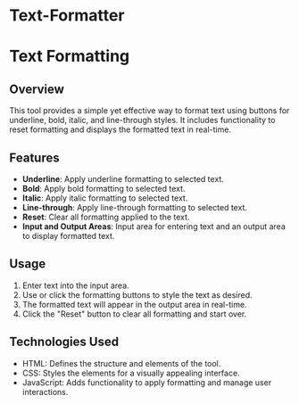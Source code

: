 # Text-Formatter
# Text Formatting

## Overview
This tool provides a simple yet effective way to format text using buttons for underline, bold, italic, and line-through styles. It includes functionality to reset formatting and displays the formatted text in real-time.

## Features
- **Underline**: Apply underline formatting to selected text.
- **Bold**: Apply bold formatting to selected text.
- **Italic**: Apply italic formatting to selected text.
- **Line-through**: Apply line-through formatting to selected text.
- **Reset**: Clear all formatting applied to the text.
- **Input and Output Areas**: Input area for entering text and an output area to display formatted text.

## Usage
1. Enter text into the input area.
2. Use or click the formatting buttons to style the text as desired.
3. The formatted text will appear in the output area in real-time.
4. Click the "Reset" button to clear all formatting and start over.

## Technologies Used
- HTML: Defines the structure and elements of the tool.
- CSS: Styles the elements for a visually appealing interface.
- JavaScript: Adds functionality to apply formatting and manage user interactions.
